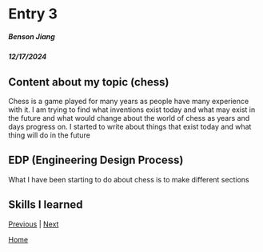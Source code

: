 # Entry 3
##### Benson Jiang
##### 12/17/2024

## Content about my topic (chess)
Chess is a game played for many years as people have many experience with it. I am trying to find what inventions exist today and what may exist in the future and what would change about the world of chess as years and days progress on. I started to write about things that exist today and what thing will do in the future

## EDP (Engineering Design Process)
What I have been starting to do about chess is to make different sections 

## Skills I learned


[Previous](entry01.md) | [Next](entry03.md)

[Home](../README.md)
